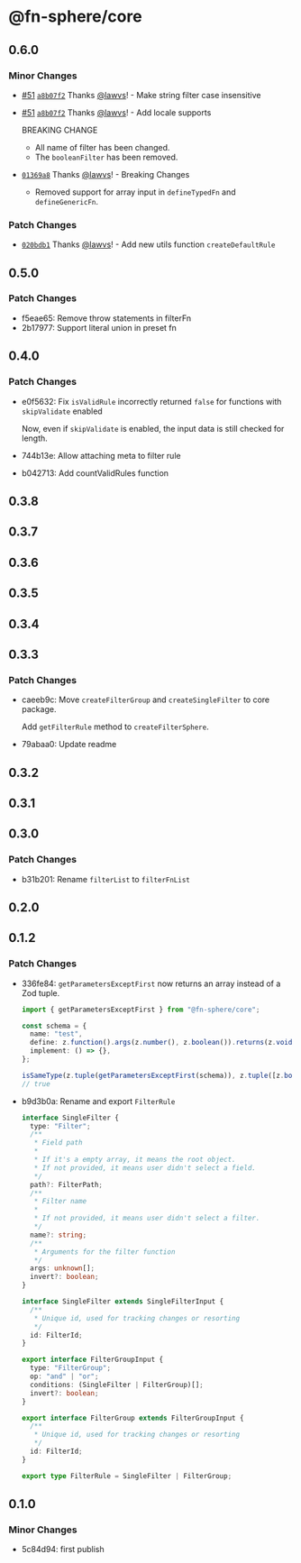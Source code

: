 # @fn-sphere/core

## 0.6.0

### Minor Changes

- [#51](https://github.com/lawvs/fn-sphere/pull/51) [`a8b07f2`](https://github.com/lawvs/fn-sphere/commit/a8b07f24ed031e5ed3c4396cfdf7a603f5fb2209) Thanks [@lawvs](https://github.com/lawvs)! - Make string filter case insensitive

- [#51](https://github.com/lawvs/fn-sphere/pull/51) [`a8b07f2`](https://github.com/lawvs/fn-sphere/commit/a8b07f24ed031e5ed3c4396cfdf7a603f5fb2209) Thanks [@lawvs](https://github.com/lawvs)! - Add locale supports

  BREAKING CHANGE
  - All name of filter has been changed.
  - The `booleanFilter` has been removed.

- [`01369a8`](https://github.com/lawvs/fn-sphere/commit/01369a805b0fb644ddbb4e7dd334d7896651ac84) Thanks [@lawvs](https://github.com/lawvs)! - Breaking Changes
  - Removed support for array input in `defineTypedFn` and `defineGenericFn`.

### Patch Changes

- [`020bdb1`](https://github.com/lawvs/fn-sphere/commit/020bdb1dbdac9e6dfcf47d01bdeeb05d6bd13612) Thanks [@lawvs](https://github.com/lawvs)! - Add new utils function `createDefaultRule`

## 0.5.0

### Patch Changes

- f5eae65: Remove throw statements in filterFn
- 2b17977: Support literal union in preset fn

## 0.4.0

### Patch Changes

- e0f5632: Fix `isValidRule` incorrectly returned `false` for functions with `skipValidate` enabled

  Now, even if `skipValidate` is enabled, the input data is still checked for length.

- 744b13e: Allow attaching meta to filter rule
- b042713: Add countValidRules function

## 0.3.8

## 0.3.7

## 0.3.6

## 0.3.5

## 0.3.4

## 0.3.3

### Patch Changes

- caeeb9c: Move `createFilterGroup` and `createSingleFilter` to core package.

  Add `getFilterRule` method to `createFilterSphere`.

- 79abaa0: Update readme

## 0.3.2

## 0.3.1

## 0.3.0

### Patch Changes

- b31b201: Rename `filterList` to `filterFnList`

## 0.2.0

## 0.1.2

### Patch Changes

- 336fe84: `getParametersExceptFirst` now returns an array instead of a Zod tuple.

  ```ts
  import { getParametersExceptFirst } from "@fn-sphere/core";

  const schema = {
    name: "test",
    define: z.function().args(z.number(), z.boolean()).returns(z.void()),
    implement: () => {},
  };

  isSameType(z.tuple(getParametersExceptFirst(schema)), z.tuple([z.boolean()]));
  // true
  ```

- b9d3b0a: Rename and export `FilterRule`

  ```ts
  interface SingleFilter {
    type: "Filter";
    /**
     * Field path
     *
     * If it's a empty array, it means the root object.
     * If not provided, it means user didn't select a field.
     */
    path?: FilterPath;
    /**
     * Filter name
     *
     * If not provided, it means user didn't select a filter.
     */
    name?: string;
    /**
     * Arguments for the filter function
     */
    args: unknown[];
    invert?: boolean;
  }

  interface SingleFilter extends SingleFilterInput {
    /**
     * Unique id, used for tracking changes or resorting
     */
    id: FilterId;
  }

  export interface FilterGroupInput {
    type: "FilterGroup";
    op: "and" | "or";
    conditions: (SingleFilter | FilterGroup)[];
    invert?: boolean;
  }

  export interface FilterGroup extends FilterGroupInput {
    /**
     * Unique id, used for tracking changes or resorting
     */
    id: FilterId;
  }

  export type FilterRule = SingleFilter | FilterGroup;
  ```

## 0.1.0

### Minor Changes

- 5c84d94: first publish
